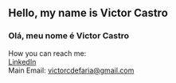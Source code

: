 ## Hello, my name is Victor Castro
### Olá, meu nome é Victor Castro

How you can reach me:  
[LinkedIn](https://www.linkedin.com/in/victor-castro-651762156/)  
Main Email: victorcdefaria@gmail.com

<!--
**VictorCastro1138/VictorCastro1138** is a ✨ _special_ ✨ repository because its `README.md` (this file) appears on your GitHub profile.

Here are some ideas to get you started:

- 🔭 I’m currently working on ...
- 🌱 I’m currently learning ...
- 👯 I’m looking to collaborate on ...
- 🤔 I’m looking for help with ...
- 💬 Ask me about ...
- 📫 How to reach me: ...
- 😄 Pronouns: ...
- ⚡ Fun fact: ...
-->
